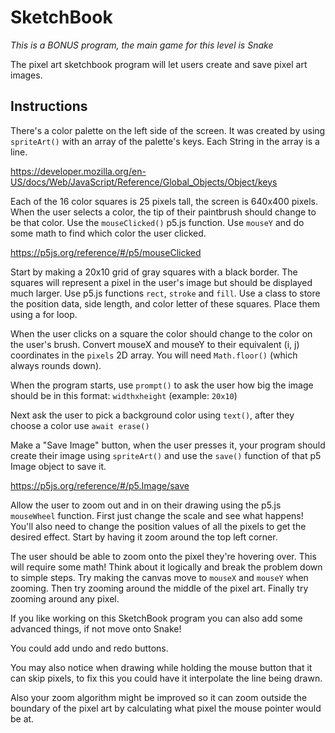 # SketchBook

_This is a BONUS program, the main game for this level is Snake_

The pixel art sketchbook program will let users create and save pixel art images.

## Instructions

There's a color palette on the left side of the screen. It was created by using `spriteArt()` with an array of the palette's keys. Each String in the array is a line.

https://developer.mozilla.org/en-US/docs/Web/JavaScript/Reference/Global_Objects/Object/keys

Each of the 16 color squares is 25 pixels tall, the screen is 640x400 pixels. When the user selects a color, the tip of their paintbrush should change to be that color. Use the `mouseClicked()` p5.js function. Use `mouseY` and do some math to find which color the user clicked.

https://p5js.org/reference/#/p5/mouseClicked

Start by making a 20x10 grid of gray squares with a black border. The squares will represent a pixel in the user's image but should be displayed much larger. Use p5.js functions `rect`, `stroke` and `fill`. Use a class to store the position data, side length, and color letter of these squares. Place them using a for loop.

When the user clicks on a square the color should change to the color on the user's brush. Convert mouseX and mouseY to their equivalent (i, j) coordinates in the `pixels` 2D array. You will need `Math.floor()` (which always rounds down).

When the program starts, use `prompt()` to ask the user how big the image should be in this format: `widthxheight` (example: `20x10`)

Next ask the user to pick a background color using `text()`, after they choose a color use `await erase()`

Make a "Save Image" button, when the user presses it, your program should create their image using `spriteArt()` and use the `save()` function of that p5 Image object to save it.

https://p5js.org/reference/#/p5.Image/save

Allow the user to zoom out and in on their drawing using the p5.js `mouseWheel` function. First just change the scale and see what happens! You'll also need to change the position values of all the pixels to get the desired effect. Start by having it zoom around the top left corner.

The user should be able to zoom onto the pixel they're hovering over. This will require some math! Think about it logically and break the problem down to simple steps. Try making the canvas move to `mouseX` and `mouseY` when zooming. Then try zooming around the middle of the pixel art. Finally try zooming around any pixel.

If you like working on this SketchBook program you can also add some advanced things, if not move onto Snake!

You could add undo and redo buttons.

You may also notice when drawing while holding the mouse button that it can skip pixels, to fix this you could have it interpolate the line being drawn.

Also your zoom algorithm might be improved so it can zoom outside the boundary of the pixel art by calculating what pixel the mouse pointer would be at.
